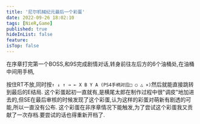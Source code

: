 ```yaml
---
title: '尼尔机械纪元最后一个彩蛋'
date: 2022-09-26 18:02:10
tags: [NieR,Game]
published: true
hideInList: false
feature: 
isTop: false
---
```

在序章打完第一个BOSS,和9S完成剧情对话,转身前往左后方的6个油桶处,在油桶中间用手柄,

按住RT不放,同时按`↑ ↓ ↑ → ← X B Y A (PS4手柄对应□ ○ △ ⨯)`然后就能直接跳转到最后的E结局.
这个彩蛋起初一直就有,是横尾太郎在制作过程中很"调皮"地加进去的,但SE在最后审核的时候发现了这个彩蛋,认为这样的彩蛋对萌新有剧透的可能,所以一直没有公布.
这个彩蛋在非序章情况下能触发,为了尝试这个彩蛋我又贡献了一次存档.要尝试的话也得重新开档了. ​